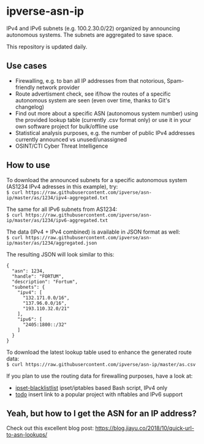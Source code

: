 # ipverse-asn-ip

IPv4 and IPv6 subnets (e.g. 100.2.30.0/22) organized by announcing autonomous systems. The subnets are aggregated to save space.  

This repository is updated daily.

## Use cases
- Firewalling, e.g. to ban all IP addresses from that notorious, Spam-friendly network provider
- Route advertisment check, see if/how the routes of a specific autonomous system are seen (even over time, thanks to Git's changelog)
- Find out more about a specific ASN (autonomous system number) using the provided lookup table (currently .csv format only) or use it in your own software project for bulk/offline use
- Statistical analysis purposes, e.g. the number of public IPv4 addresses currently announced vs unused/unassigned
- OSINT/CTI Cyber Threat Intelligence

## How to use

To download the announced subnets for a specific autonomous system (AS1234 IPv4 adresses in this example), try:  
```$ curl https://raw.githubusercontent.com/ipverse/asn-ip/master/as/1234/ipv4-aggregated.txt```

The same for all IPv6 subnets from AS1234:  
```$ curl https://raw.githubusercontent.com/ipverse/asn-ip/master/as/1234/ipv6-aggregated.txt```

The data (IPv4 + IPv4 combined) is available in JSON format as well:  
```$ curl https://raw.githubusercontent.com/ipverse/asn-ip/master/as/1234/aggregated.json```

The resulting JSON will look similar to this:
```
{
  "asn": 1234,
  "handle": "FORTUM",
  "description": "Fortum",
  "subnets": {
    "ipv4": [
      "132.171.0.0/16",
      "137.96.0.0/16",
      "193.110.32.0/21"
    ],
    "ipv6": [
      "2405:1800::/32"
    ]
  }
}
```

To download the latest lookup table used to enhance the generated route data:  
```$ curl https://raw.githubusercontent.com/ipverse/asn-ip/master/as.csv```

If you plan to use the routing data for firewalling purposes, have a look at:

  - [ipset-blacklistlist](https://github.com/trick77/ipset-blacklist) ipset/iptables based Bash script, IPv4 only
  - [todo](https://localhost) insert link to a popular project with nftables and IPv6 support

## Yeah, but how to I get the ASN for an IP address?

Check out this excellent blog post: https://blog.jiayu.co/2018/10/quick-url-to-asn-lookups/
